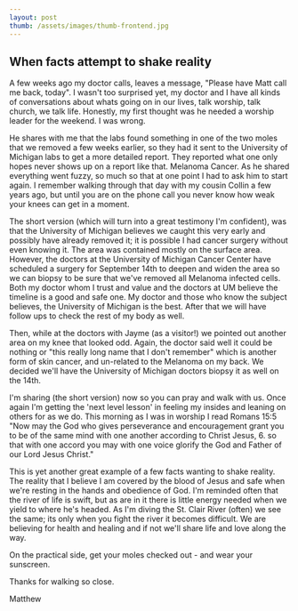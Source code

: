 ```yaml
---
layout: post
thumb: /assets/images/thumb-frontend.jpg
---
```


<div class="article-header">
</div>

<article>
	<h1>When facts attempt to shake reality</h1>
	<p>A few weeks ago my doctor calls, leaves a message, "Please have Matt call me back, today". I wasn't too surprised yet, my doctor and I have all kinds of conversations about whats going on in our lives, talk worship, talk church, we talk life. Honestly, my first thought was he needed a worship leader for the weekend. I was wrong.</p>
    <p>He shares with me that the labs found something in one of the two moles that we removed a few weeks earlier, so they had it sent to the University of Michigan labs to get a more detailed report. They reported what one only hopes never shows up on a report like that. Melanoma Cancer. As he shared everything went fuzzy, so much so that at one point I had to ask him to start again. I remember walking through that day with my cousin Collin a few years ago, but until you are on the phone call you never know how weak your knees can get in a moment.</p>
    <p>The short version (which will turn into a great testimony I'm confident), was that the University of Michigan believes we caught this very early and possibly have already removed it; it is possible I had cancer surgery without even knowing it. The area was contained mostly on the surface area. However, the doctors at the University of Michigan Cancer Center have scheduled a surgery for September 14th to deepen and widen the area so we can biopsy to be sure that we've removed all Melanoma infected cells. Both my doctor whom I trust and value and the doctors at UM believe the timeline is a good and safe one. My doctor and those who know the subject believes, the University of Michigan is the best. After that we will have follow ups to check the rest of my body as well.</p>
    <p>Then, while at the doctors with Jayme (as a visitor!) we pointed out another area on my knee that looked odd. Again, the doctor said well it could be nothing or "this really long name that I don't remember" which is another form of skin cancer, and un-related to the Melanoma on my back. We decided we'll have the University of Michigan doctors biopsy it as well on the 14th.</p>
    <p>I'm sharing (the short version) now so you can pray and walk with us. Once again I'm getting the 'next level lesson' in feeling my insides and leaning on others for as we do. This morning as I was in worship I read Romans 15:5 "Now may the God who gives perseverance and encouragement grant you to be of the same mind with one another according to Christ Jesus, 6. so that with one accord you may with one voice glorify the God and Father of our Lord Jesus Christ."</p>
    <p>This is yet another great example of a few facts wanting to shake reality. The reality that I believe I am covered by the blood of Jesus and safe when we're resting in the hands and obedience of God. I'm reminded often that the river of life is swift, but as are in it there is little energy needed when we yield to where he's headed. As I'm diving the St. Clair River (often) we see the same; its only when you fight the river it becomes difficult. We are believing for health and healing and if not we'll share life and love along the way.</p>
    <p>On the practical side, get your moles checked out - and wear your sunscreen.</p>
    <p>Thanks for walking so close.</p>
    <p>Matthew</p>
</article>
